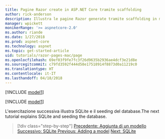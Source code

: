 ```yaml
---
title: Pagine Razor create in ASP.NET Core tramite scaffolding
author: rick-anderson
description: Illustra le pagine Razor generate tramite scaffolding in macOS.
manager: wpickett
monikerRange: '>= aspnetcore-2.0'
ms.author: riande
ms.date: 1/27/2018
ms.prod: aspnet-core
ms.technology: aspnet
ms.topic: get-started-article
uid: tutorials/razor-pages-mac/page
ms.openlocfilehash: 69ef03f9fe7fc3f26d9635b2936ae4dcf3e21d8e
ms.sourcegitcommit: c79fd3592f444d58e17518914f8873d0a11219c0
ms.translationtype: HT
ms.contentlocale: it-IT
ms.lasthandoff: 04/18/2018
---
```

[!INCLUDE [model1](../../includes/RP/page1.md)]

[!INCLUDE [model1](../../includes/RP/page2.md)]

<span data-ttu-id="75f6f-103">L'esercitazione successiva illustra SQLite e il seeding del database.</span><span class="sxs-lookup"><span data-stu-id="75f6f-103">The next tutorial explains SQLite and seeding the database.</span></span>

> [!div class="step-by-step"]
> <span data-ttu-id="75f6f-104">[Precedente: Aggiunta di un modello](xref:tutorials/razor-pages-mac/model)
> [Successivo: SQLite ](xref:tutorials/razor-pages-mac/sql)</span><span class="sxs-lookup"><span data-stu-id="75f6f-104">[Previous: Adding a model](xref:tutorials/razor-pages-mac/model)
[Next: SQLite ](xref:tutorials/razor-pages-mac/sql)</span></span>
